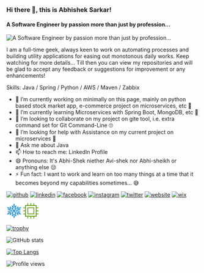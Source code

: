 ### Hi there 👋, this is Abhishek Sarkar!
#### A Software Engineer by passion more than just by profession...
![A Software Engineer by passion more than just by profession...](https://abhisheksarkar30github.io/abhisheksarkar30/images/banner.png)

I am a full-time geek, always keen to work on automating processes and building utility applications for easing out monotonous daily works. Keep watching for more details... Till then you can view my repositories and will be glad to accept any feedback or suggestions for improvement or any enhancements!

Skills: Java / Spring / Python / AWS / Maven / Zabbix

- 🔭 I’m currently working on minimally on this page, mainly on python based stock market app, e-commerce project on microservices, etc 🕺 
- 🌱 I’m currently learning Microservices with Spring Boot, MongoDB, etc 🤩 
- 👯 I’m looking to collaborate on my project on gite tool, i.e. extra command set for Git Command-Line 🙄 
- 🤔 I’m looking for help with Assistance on my current project on microservices 🤔 
- 💬 Ask me about Java 
- 📫 How to reach me: LinkedIn Profile 
- 😄 Pronouns: It's Abhi-Shek niether Avi-shek nor Abhi-sheikh or anything else 😒 
- ⚡ Fun fact: I want to work and learn on too many things at a time that it becomes beyond my capabilities sometimes... 😅 


[<img src='https://cdn.jsdelivr.net/npm/simple-icons@3.0.1/icons/github.svg' alt='github' height='40'>](https://github.com/abhisheksarkar30)  [<img src='https://cdn.jsdelivr.net/npm/simple-icons@3.0.1/icons/linkedin.svg' alt='linkedin' height='40'>](https://www.linkedin.com/in/abhisheksarkar30/)  [<img src='https://cdn.jsdelivr.net/npm/simple-icons@3.0.1/icons/facebook.svg' alt='facebook' height='40'>](https://www.facebook.com/abhisheksarkar30)  [<img src='https://cdn.jsdelivr.net/npm/simple-icons@3.0.1/icons/instagram.svg' alt='instagram' height='40'>](https://www.instagram.com/abhisheksarkar30/)  [<img src='https://cdn.jsdelivr.net/npm/simple-icons@3.0.1/icons/twitter.svg' alt='twitter' height='40'>](https://twitter.com/abhisarkar30)  [<img src='https://cdn.jsdelivr.net/npm/simple-icons@3.0.1/icons/icloud.svg' alt='website' height='40'>](abhisheksarkar30.github.io)  [<img src='https://cdn.jsdelivr.net/npm/simple-icons@3.0.1/icons/wix.svg' alt='wix' height='40'>](https://abhisheksarkar30.wixsite.com/mystory)  

<a href='https://archiveprogram.github.com/'><img src='https://raw.githubusercontent.com/acervenky/animated-github-badges/master/assets/acbadge.gif' width='40' height='40'></a> <a href='https://docs.github.com/en/developers'><img src='https://raw.githubusercontent.com/acervenky/animated-github-badges/master/assets/devbadge.gif' width='40' height='40'></a> 

[![trophy](https://github-profile-trophy.vercel.app/?username=abhisheksarkar30)](https://github.com/ryo-ma/github-profile-trophy)

![GitHub stats](https://github-readme-stats.vercel.app/api?username=abhisheksarkar30&show_icons=true)  

[![Top Langs](https://github-readme-stats.vercel.app/api/top-langs/?username=abhisheksarkar30)](https://github.com/abhisheksarkar30/github-readme-stats)

![Profile views](https://gpvc.arturio.dev/abhisheksarkar30)  
